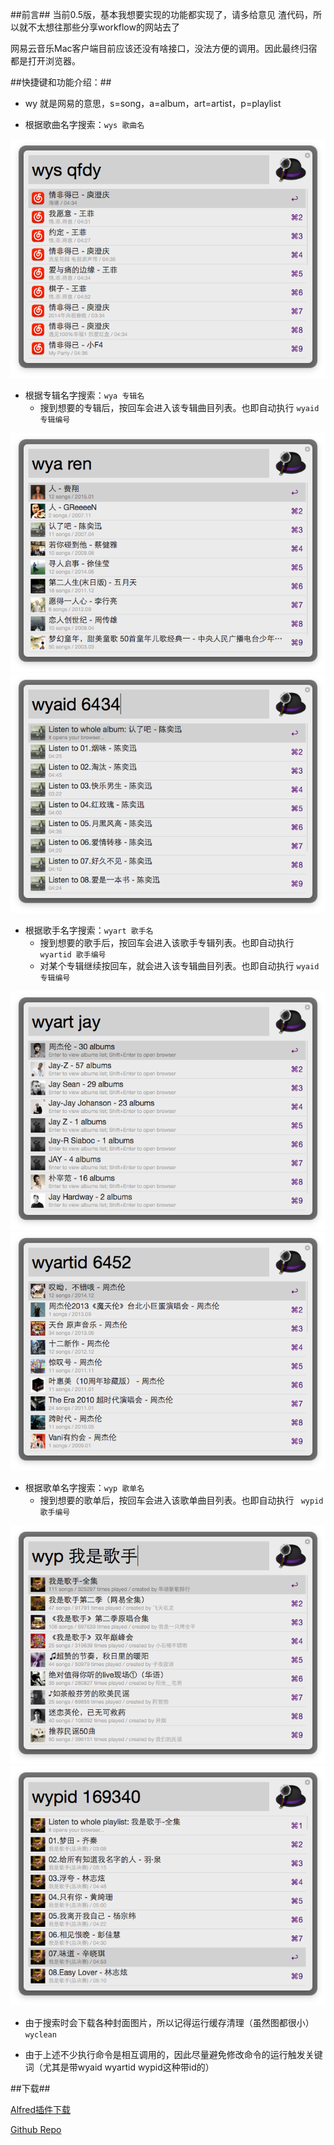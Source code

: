##前言##
当前0.5版，基本我想要实现的功能都实现了，请多给意见
渣代码，所以就不太想往那些分享workflow的网站去了

网易云音乐Mac客户端目前应该还没有啥接口，没法方便的调用。因此最终归宿都是打开浏览器。



##快捷键和功能介绍：##

- wy 就是网易的意思，s=song，a=album，art=artist，p=playlist

- 根据歌曲名字搜索：```wys 歌曲名```

![wys]

- 根据专辑名字搜索：```wya 专辑名```  
  - 搜到想要的专辑后，按回车会进入该专辑曲目列表。也即自动执行 ```wyaid 专辑编号```

![wya]![wyaid]

- 根据歌手名字搜索：```wyart 歌手名```
  - 搜到想要的歌手后，按回车会进入该歌手专辑列表。也即自动执行 ``` wyartid 歌手编号```
  - 对某个专辑继续按回车，就会进入该专辑曲目列表。也即自动执行 ```wyaid 专辑编号```

![wyart]![wyartid]

- 根据歌单名字搜索：```wyp 歌单名```
  - 搜到想要的歌单后，按回车会进入该歌单曲目列表。也即自动执行 ``` wypid 歌手编号```

![wyp]![wypid]

- 由于搜索时会下载各种封面图片，所以记得运行缓存清理（虽然图都很小）```wyclean```

- 由于上述不少执行命令是相互调用的，因此尽量避免修改命令的运行触发关键词（尤其是带wyaid wyartid wypid这种带id的）

  

[wys]: intro/wys.png
[wya]: intro/wya.png
[wyaid]: intro/wyaid.png
[wyart]: intro/wyart.png
[wyartid]: intro/wyartid.png
[wyp]: intro/wyp.png
[wypid]: intro/wypid.png


##下载##

[Alfred插件下载](https://github.com/goodbest/Alfred_Workflow_Music163/blob/master/Music163_alfred_workflow_v0.5.alfredworkflow?raw=true)

[Github Repo](https://github.com/goodbest/Alfred_Workflow_Music163)